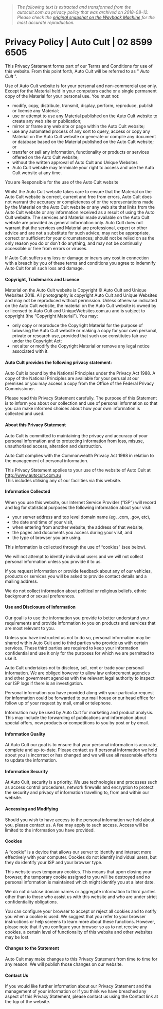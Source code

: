 > *The following text is extracted and transformed from the autocult.com.au privacy policy that was archived on 2018-08-12. Please check the [original snapshot on the Wayback Machine](https://web.archive.org/web/20180812071229id_/http%3A//www.autocult.com.au/privacy-policy.aspx) for the most accurate reproduction.*

# Privacy Policy | Auto Cult | 02 8599 6505

This Privacy Statement forms part of our Terms and Conditions for use of this website. From this point forth, Auto Cult will be referred to as " _Auto Cult_ ".

Use of Auto Cult website is for your personal and non-commercial use only. Except for the Material held in your computers cache or a single permanent copy of the Material for your personal use. You must not:

  * modify, copy, distribute, transmit, display, perform, reproduce, publish or license any Material;
  * use or attempt to use any Material published on the Auto Cult website to create any web site or publication;
  * mirror or frame any web site or page within the Auto Cult website;
  * use any automated process of any sort to query, access or copy any Material on the Auto Cult website or generate or compile any document or database based on the Material published on the Auto Cult website; or
  * transfer or sell any information, functionality or products or services offered on the Auto Cult website;
  * without the written approval of Auto Cult and Unique Websites
  * Auto Cult website may terminate your right to access and use the Auto Cult website at any time.



You are Responsible for the use of the Auto Cult website

Whilst the Auto Cult website takes care to ensure that the Material on the Auto Cult website is correct, current and free from errors, Auto Cult does not warrant the accuracy or completeness of or the representations made by the Material on the Auto Cult website or any web site that links from the Auto Cult website or any information received as a result of using the Auto Cult website. The services and Material made available on the Auto Cult website are provided as general information only. Auto Cult does not warrant that the services and Material are professional, expert or other advice and are not a substitute for such advice; may not be appropriate, correct or sufficient for your circumstances; should not be relied on as the only reason you do or don’t do anything; and may not be continually accessible or free from errors or viruses.

If Auto Cult suffers any loss or damage or incurs any cost in connection with a breach by you of these terms and conditions you agree to indemnify Auto Cult for all such loss and damage.

#### Copyright, Trademarks and Licence

Material on the Auto Cult website is Copyright © Auto Cult and Unique Websites 2018. All photography is copyright Auto Cult and Unique Websites and may not be reproduced without permission. Unless otherwise indicated on the Auto Cult website, the material on the Auto Cult website is owned by or licensed to Auto Cult and UniqueWebsites.com.au and is subject to copyright (the “Copyright Material”). You may:

  * only copy or reproduce the Copyright Material for the purpose of browsing the Auto Cult website or making a copy for your own personal, private or research use, provided that such use constitutes fair use under the Copyright Act;
  * not alter or modify the Copyright Material or remove any legal notice associated with it.



#### Auto Cult provides the following privacy statement:

Auto Cult is bound by the National Principles under the Privacy Act 1988. A copy of the National Principles are available for your perusal at our premises or you may access a copy from the Office of the Federal Privacy Commissioner.

Please read this Privacy Statement carefully. The purpose of this Statement is to inform you about our collection and use of personal information so that you can make informed choices about how your own information is collected and used.

#### About this Privacy Statement

Auto Cult is committed to maintaining the privacy and accuracy of your personal information and to protecting information from loss, misuse, unauthorised access, alteration and destruction.

Auto Cult complies with the Commonwealth Privacy Act 1988 in relation to the management of personal information.

This Privacy Statement applies to your use of the website of Auto Cult at http://www.autocult.com.au  
This includes utilising any of our facilities via this website.

#### Information Collected

When you use this website, our Internet Service Provider (”ISP”) will record and log for statistical purposes the following information about your visit:

  * your server address and top level domain name (eg. .com, .gov, etc),
  * the date and time of your visit,
  * when entering from another website, the address of that website,
  * the pages and documents you access during your visit, and
  * the type of browser you are using.



This information is collected through the use of “cookies” (see below).

We will not attempt to identify individual users and we will not collect personal information unless you provide it to us.

If you request information or provide feedback about any of our vehicles, products or services you will be asked to provide contact details and a mailing address.

We do not collect information about political or religious beliefs, ethnic background or sexual preferences.

#### Use and Disclosure of Information

Our goal is to use the information you provide to better understand your requirements and provide information to you on products and services that are most relevant to you.

Unless you have instructed us not to do so, personal information may be shared within Auto Cult and to third parties who provide us with certain services. These third parties are required to keep your information confidential and use it only for the purposes for which we are permitted to use it.

Auto Cult undertakes not to disclose, sell, rent or trade your personal information. We are obliged however to allow law enforcement agencies and other government agencies with the relevant legal authority to inspect our ISP logs if there is an investigation.

Personal information you have provided along with your particular request for information could be forwarded to our mail house or our head office for follow up of your request by mail, email or telephone.

Information may be used by Auto Cult for marketing and product analysis. This may include the forwarding of publications and information about special offers, new products or competitions to you by post or by email.

#### Information Quality

At Auto Cult our goal is to ensure that your personal information is accurate, complete and up-to-date. Please contact us if personal information we hold about you is incorrect or has changed and we will use all reasonable efforts to update the information.

#### Information Security

At Auto Cult, security is a priority. We use technologies and processes such as access control procedures, network firewalls and encryption to protect the security and privacy of information travelling to, from and within our website.

#### Accessing and Modifying

Should you wish to have access to the personal information we hold about you, please contact us. A fee may apply to such access. Access will be limited to the information you have provided.

#### Cookies

A “cookie” is a device that allows our server to identify and interact more effectively with your computer. Cookies do not identify individual users, but they do identify your ISP and your browser type.

This website uses temporary cookies. This means that upon closing your browser, the temporary cookie assigned to you will be destroyed and no personal information is maintained which might identify you at a later date.

We do not disclose domain names or aggregate information to third parties other than to those who assist us with this website and who are under strict confidentiality obligations.

You can configure your browser to accept or reject all cookies and to notify you when a cookie is used. We suggest that you refer to your browser instructions or help screens to learn more about these functions. However, please note that if you configure your browser so as to not receive any cookies, a certain level of functionality of this website and other websites may be lost.

#### Changes to the Statement

Auto Cult may make changes to this Privacy Statement from time to time for any reason. We will publish those changes on our website.

#### Contact Us

If you would like further information about our Privacy Statement and the management of your information or if you think we have breached any aspect of this Privacy Statement, please contact us using the Contact link at the top of the website.
